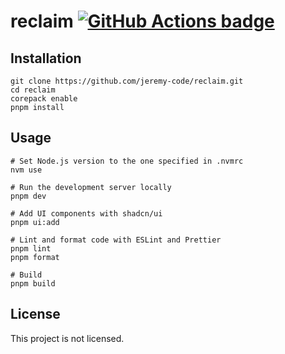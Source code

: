 # reclaim [![GitHub Actions badge](https://github.com/jeremy-code/reclaim/actions/workflows/ci.yml/badge.svg)](https://github.com/jeremy-code/reclaim/actions/workflows/ci.yml)

## Installation

```shell
git clone https://github.com/jeremy-code/reclaim.git
cd reclaim
corepack enable
pnpm install
```

## Usage

```shell
# Set Node.js version to the one specified in .nvmrc
nvm use

# Run the development server locally
pnpm dev

# Add UI components with shadcn/ui
pnpm ui:add

# Lint and format code with ESLint and Prettier
pnpm lint
pnpm format

# Build
pnpm build
```

## License

This project is not licensed.
